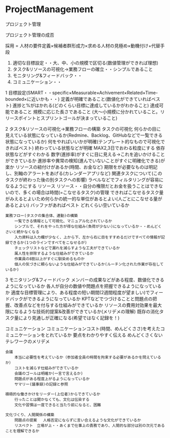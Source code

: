 # ProjectManagement






プロジェクト管理

プロジェクト管理の成否
  
採用 = 人材の要件定義×候補者群形成力×求める人材の見極め×動機付け+代替手段
 
1.	適切な目標設定・・大、中、小の規模で区切る(数値管理ができれば理想)
2.	タスク&リソースの可視化→業務フローの確立・・シンプルであること
4.	モニタリング&フィードバック・・
5.	コミュニケーション・・

1 目標設定(SMART・・specific×Measurable×Achivement×Related×Time-bounded×に近いかも・・)
    定義が明確であること(数値化ができていればベスト)
    進捗と%がはかれる(どのくらい目標に達成しているかがわかること)
    達成可能であること
    規模に応じた長さであること
    (大〜小規模に分かれていること。リリースポイントとスプリントゴールが決まっていること)

2  タスク&リソースの可視化→業務フローの構築
    タスクの可視化
        何らかの目に見えている状態になっているか(Redmine、Backlog、GitHubなどで一覧できる状態になっているか)
        何をやればいいかが明確(テンプレート的なもので可視化できればベスト)
        終わっている状態などが明確
        MAX2,3日でおわる粒度にする
        依存状態などがすぐわかる
        数字(進捗率)がすぐに目に見える→これを追いかけることができているか
        進捗率や異常の検知(進んでいないことがすぐに明確化できる)が楽か
        リソースの紐付けがあるか(時間、お金など)
        期限をが必要なものは明記し、別軸のアラートをあげる(カレンダーアプリなど)
        関連タスクについて(このタスクが終わった後の別タスクへの影響)
        ラベルなどでフィルタリングが容易になるようにする
    リソース
        リソース・・自分の権限だとお金を扱うことはできないので、多くの場合は時間(=こなせるタスク)の管理
        できればこなせるタスク量がみえるとよいため何らかの統一的な単位があるとよい(人ごとにこなせる量があるとよい)
        バッファがあればベスト
        どれくらい空いているか

    業務フロー(タスクの集合体、連動)の構築
        一覧できる情報として可視化、マニュアル化されているか
        シンプルで、それをやった方が得な仕組み(負荷が少ない)になっているか・・めんどくさいと続かなくなる
        入力資料は入力欄が少なく、上から下、左から右に目をすすめるだけですべての情報が記録できるか(1つのラインですべてをこなせるが)
        チェックリストなどで漏れを減らすような工夫ができているか
        属人性を排除するような仕組みができているか
        作業員の8割以上がすぐに馴染めるものか
        個人の気づきに頼らないような仕組みができているか(ルーチン化された作業が存在しているか)

3 モニタリング&フィードバック
    メンバーの成果などがある程度、数値化できるようになっているか
    各人が自分の数値や問題点を把握できるようになっているか
    適度な目標管理により、ある程度の短い期間(2週間程度が望ましい)でフィードバックができるようになっているか
    KPTなどでつづけることと問題点の把握、改善点などを付与する仕組みができているか
    リソースの費用対効果を最大限になるような技術的提案&改善ができているか(メリデメの理解)
    既存の消化タスク量により見通しが正確になる(希望ではなく記録を！)




コミュニケーション
    コミュニケーションコスト(時間、めんどくささ)を考えたコミュニケーションをとれているか
        要点をわかりやすく伝える
        めんどくさくない
        テレワークのメリデメ

    会議
        本当に必要性を考えているか（参加者全員の時間を拘束する必要があるかを問えているか）
        コストを減らす仕組みができているか
        会議のゴールは明確か(一言で言えるか)
        問題点がある程度上がるようになっているか
        サマリー(議事録)の記録と参照

    積極的な働きかけをリーダー(上位者)からできているか
        行ったことは聞かなくても、文化は伝染する
        文化や習慣は一度できると当たり前になると、困難

    文化づくり、人間関係の構築
        問題点の提案　 人格否定にならずに言い合えるような文化ができているか
        リスペクト　立場が上・・あくまで仕事上の責務であり、人間的な部分は別の次元であることを理解できるか
    

